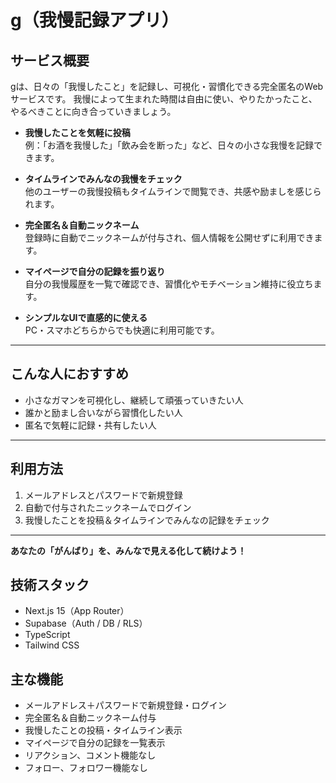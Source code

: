 # g（我慢記録アプリ）

## サービス概要

gは、日々の「我慢したこと」を記録し、可視化・習慣化できる完全匿名のWebサービスです。
我慢によって生まれた時間は自由に使い、やりたかったこと、やるべきことに向き合っていきましょう。

- **我慢したことを気軽に投稿**  
  例：「お酒を我慢した」「飲み会を断った」など、日々の小さな我慢を記録できます。

- **タイムラインでみんなの我慢をチェック**  
  他のユーザーの我慢投稿もタイムラインで閲覧でき、共感や励ましを感じられます。

- **完全匿名＆自動ニックネーム**  
  登録時に自動でニックネームが付与され、個人情報を公開せずに利用できます。

- **マイページで自分の記録を振り返り**  
  自分の我慢履歴を一覧で確認でき、習慣化やモチベーション維持に役立ちます。

- **シンプルなUIで直感的に使える**  
  PC・スマホどちらからでも快適に利用可能です。

---

## こんな人におすすめ

- 小さなガマンを可視化し、継続して頑張っていきたい人
- 誰かと励まし合いながら習慣化したい人
- 匿名で気軽に記録・共有したい人

---

## 利用方法

1. メールアドレスとパスワードで新規登録
2. 自動で付与されたニックネームでログイン
3. 我慢したことを投稿＆タイムラインでみんなの記録をチェック

---

**あなたの「がんばり」を、みんなで見える化して続けよう！**

## 技術スタック

- Next.js 15（App Router）
- Supabase（Auth / DB / RLS）
- TypeScript
- Tailwind CSS

## 主な機能

- メールアドレス＋パスワードで新規登録・ログイン
- 完全匿名＆自動ニックネーム付与
- 我慢したことの投稿・タイムライン表示
- マイページで自分の記録を一覧表示
- リアクション、コメント機能なし
- フォロー、フォロワー機能なし
